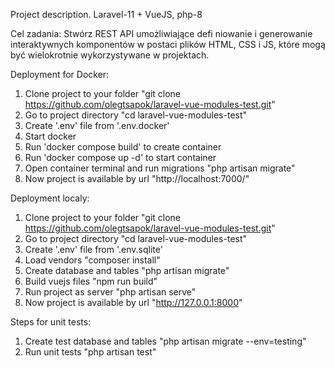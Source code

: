 Project description.
Laravel-11 + VueJS, php-8

Cel zadania:
Stwórz REST API umożliwiające defi niowanie i generowanie interaktywnych komponentów 
w postaci plików HTML, CSS i JS, 
które mogą być wielokrotnie wykorzystywane w projektach.


Deployment for Docker:
1. Clone project to your folder "git clone https://github.com/olegtsapok/laravel-vue-modules-test.git"
2. Go to project directory "cd laravel-vue-modules-test"
3. Create '.env' file from '.env.docker'
4. Start docker
5. Run 'docker compose build' to create container
5. Run 'docker compose up -d' to start container
6. Open container terminal and run migrations "php artisan migrate"
7. Now project is available by url "http://localhost:7000/"


Deployment localy:
1. Clone project to your folder "git clone https://github.com/olegtsapok/laravel-vue-modules-test.git"
2. Go to project directory "cd laravel-vue-modules-test"
3. Create '.env' file from '.env.sqlite'
4. Load vendors "composer install"
5. Create database and tables "php artisan migrate"
6. Build vuejs files "npm run build"
7. Run project as server "php artisan serve"
8. Now project is available by url "http://127.0.0.1:8000"


Steps for unit tests:
1. Create test database and tables "php artisan migrate --env=testing"
2. Run unit tests "php artisan test"